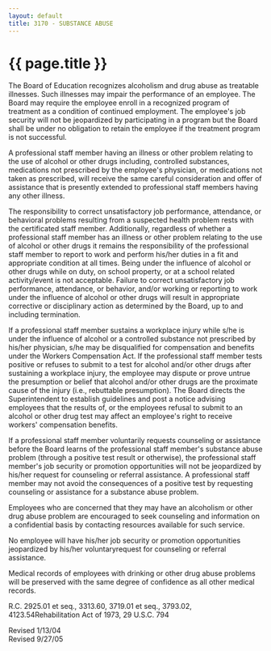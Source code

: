 ```yaml
---
layout: default
title: 3170 - SUBSTANCE ABUSE
---
```


{{ page.title }}
================

The Board of Education recognizes alcoholism and drug abuse as treatable
illnesses. Such illnesses may impair the performance of an employee. The
Board may require the employee enroll in a recognized program of
treatment as a condition of continued employment. The employee's job
security will not be jeopardized by participating in a program but the
Board shall be under no obligation to retain the employee if the
treatment program is not successful.

A professional staff member having an illness or other problem relating
to the use of alcohol or other drugs including, controlled substances,
medications not prescribed by the employee's physician, or medications
not taken as prescribed, will receive the same careful consideration and
offer of assistance that is presently extended to professional staff
members having any other illness.

The responsibility to correct unsatisfactory job performance,
attendance, or behavioral problems resulting from a suspected health
problem rests with the certificated staff member. Additionally,
regardless of whether a professional staff member has an illness or
other problem relating to the use of alcohol or other drugs it remains
the responsibility of the professional staff member to report to work
and perform his/her duties in a fit and appropriate condition at all
times. Being under the influence of alcohol or other drugs while on
duty, on school property, or at a school related activity/event is not
acceptable. Failure to correct unsatisfactory job performance,
attendance, or behavior, and/or working or reporting to work under the
influence of alcohol or other drugs will result in appropriate
corrective or disciplinary action as determined by the Board, up to and
including termination.

If a professional staff member sustains a workplace injury while s/he is
under the influence of alcohol or a controlled substance not prescribed
by his/her physician, s/he may be disqualified for compensation and
benefits under the Workers Compensation Act. If the professional staff
member tests positive or refuses to submit to a test for alcohol and/or
other drugs after sustaining a workplace injury, the employee may
dispute or prove untrue the presumption or belief that alcohol and/or
other drugs are the proximate cause of the injury (i.e., rebuttable
presumption). The Board directs the Superintendent to establish
guidelines and post a notice advising employees that the results of, or
the employees refusal to submit to an alcohol or other drug test may
affect an employee's right to receive workers' compensation benefits.

If a professional staff member voluntarily requests counseling or
assistance before the Board learns of the professional staff member's
substance abuse problem (through a positive test result or otherwise),
the professional staff member's job security or promotion opportunities
will not be jeopardized by his/her request for counseling or referral
assistance. A professional staff member may not avoid the consequences
of a positive test by requesting counseling or assistance for a
substance abuse problem.

Employees who are concerned that they may have an alcoholism or other
drug abuse problem are encouraged to seek counseling and information on
a confidential basis by contacting resources available for such service.

No employee will have his/her job security or promotion opportunities
jeopardized by his/her voluntaryrequest for counseling or referral
assistance.

Medical records of employees with drinking or other drug abuse problems
will be preserved with the same degree of confidence as all other
medical records.

R.C. 2925.01 et seq., 3313.60, 3719.01 et seq., 3793.02,
4123.54Rehabilitation Act of 1973, 29 U.S.C. 794

Revised 1/13/04\
 Revised 9/27/05
